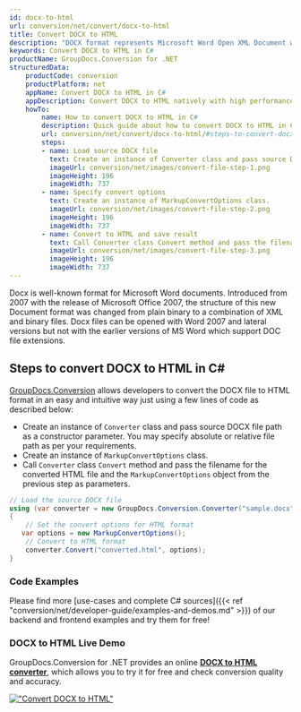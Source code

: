```yaml
---
id: docx-to-html
url: conversion/net/convert/docx-to-html
title: Convert DOCX to HTML
description: "DOCX format represents Microsoft Word Open XML Document with .docx extension. Learn how to convert DOCX to HTML file programmatically in C# language using GroupDocs.Conversion for .NET library."
keywords: Convert DOCX to HTML in C#
productName: GroupDocs.Conversion for .NET
structuredData:
    productCode: conversion
    productPlatform: net
    appName: Convert DOCX to HTML in C#
    appDescription: Convert DOCX to HTML natively with high performance using C# language and server side GroupDocs.Conversion for .NET APIs, without the use of any software like Microsoft or Open Office.
    howTo:
        name: How to convert DOCX to HTML in C# 
        description: Quick guide about how to convert DOCX to HTML in C# with high performance and accuracy.
        url: conversion/net/convert/docx-to-html/#steps-to-convert-docx-to-html-in-c
        steps:
        - name: Load source DOCX file 
          text: Create an instance of Converter class and pass source DOCX file path as a constructor parameter. You may specify absolute or relative file path as per your requirements. 
          imageUrl: conversion/net/images/convert-file-step-1.png
          imageHeight: 196
          imageWidth: 737
        - name: Specify convert options 
          text: Create an instance of MarkupConvertOptions class.
          imageUrl: conversion/net/images/convert-file-step-2.png
          imageHeight: 196
          imageWidth: 737
        - name: Convert to HTML and save result 
          text: Call Converter class Convert method and pass the filename for the converted HTML file and the MarkupConvertOptions object from the previous step as parameters.
          imageUrl: conversion/net/images/convert-file-step-3.png
          imageHeight: 196
          imageWidth: 737
---
```


Docx is well-known format for Microsoft Word documents. Introduced from 2007 with the release of Microsoft Office 2007, the structure of this new Document format was changed from plain binary to a combination of XML and binary files. Docx files can be opened with Word 2007 and lateral versions but not with the earlier versions of MS Word which support DOC file extensions.

## Steps to convert DOCX to HTML in C#

[GroupDocs.Conversion](https://products.groupdocs.com/conversion/net) allows developers to convert the DOCX file to HTML format in an easy and intuitive way just using a few lines of code as described below:

* Create an instance of `Converter` class and pass source DOCX file path as a constructor parameter. You may specify absolute or relative file path as per your requirements. 
* Create an instance of `MarkupConvertOptions` class.
* Call `Converter` class `Convert` method and pass the filename for the converted HTML file and the `MarkupConvertOptions` object from the previous step as parameters.

```csharp
// Load the source DOCX file
using (var converter = new GroupDocs.Conversion.Converter("sample.docx"))
{
    // Set the convert options for HTML format
   var options = new MarkupConvertOptions();
    // Convert to HTML format
    converter.Convert("converted.html", options);
}
```

### Code Examples

Please find more [use-cases and complete C# sources]({{< ref "conversion/net/developer-guide/examples-and-demos.md" >}}) of our backend and frontend examples and try them for free!

### DOCX to HTML Live Demo

GroupDocs.Conversion for .NET provides an online [**DOCX to HTML converter**](https://products.groupdocs.app/conversion/docx-to-html), which allows you to try it for free and check conversion quality and accuracy.

[!["Convert DOCX to HTML"](conversion/net/images/convert-to-html/convert-docx-to-html.png)](https://products.groupdocs.app/conversion/docx-to-html)
